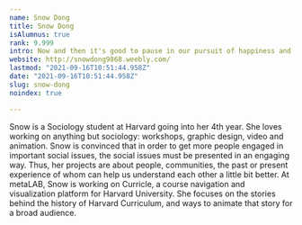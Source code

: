 ```yaml
---
name: Snow Dong
title: Snow Dong
isAlumnus: true
rank: 9.999
intro: Now and then it's good to pause in our pursuit of happiness and just be happy. —Fortune Cookie
website: http://snowdong9868.weebly.com/
lastmod: "2021-09-16T10:51:44.958Z"
date: "2021-09-16T10:51:44.958Z"
slug: snow-dong
noindex: true

---
```

Snow is a Sociology student at Harvard going into her 4th year. She loves working on anything but sociology: workshops, graphic design, video and animation. Snow is convinced that in order to get more people engaged in important social issues, the social issues must be presented in an engaging way. Thus, her projects are about people, communities, the past or present experience of whom can help us understand each other a little bit better. At metaLAB, Snow is working on Curricle, a course navigation and visualization platform for Harvard University. She focuses on the stories behind the history of Harvard Curriculum, and ways to animate that story for a broad audience.